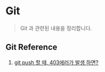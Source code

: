 # Git

> Git 과 관련된 내용을 정리합니다.



## Git Reference

1. [git push 할 때, 403에러가 발생 하면?]([https://github.com/TaeHyoungKwon/TIL/blob/master/git/git_reference.md#git-push-%ED%95%A0-%EB%95%8C-403-%EC%97%90%EB%9F%AC%EA%B0%80-%EB%B0%9C%EC%83%9D-%ED%95%98%EB%A9%B4](https://github.com/TaeHyoungKwon/TIL/blob/master/git/git_reference.md#git-push-할-때-403-에러가-발생-하면))


